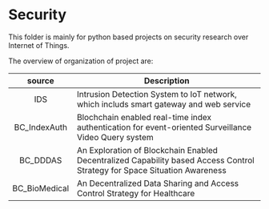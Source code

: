 # Security
This folder is mainly for python based projects on security research over Internet of Things.

The overview of organization of project are:

|   source   | Description |
|:----------:|-------------|
| IDS | Intrusion Detection System to IoT network, which includs smart gateway and web service |
| BC_IndexAuth | Blochchain enabled real-time index authentication for event-oriented Surveillance Video Query system |
| BC_DDDAS | An Exploration of Blockchain Enabled Decentralized Capability based Access Control Strategy for Space Situation Awareness |
| BC_BioMedical | An Decentralized Data Sharing and Access Control Strategy for Healthcare |
